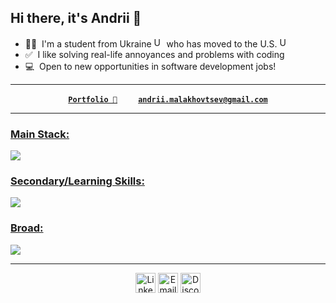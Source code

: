 <h2>Hi there, it's Andrii 👋</h2>

- 👨‍🎓 &nbsp;I'm a student from Ukraine <img src="https://twemoji.maxcdn.com/v/latest/72x72/1f1fa-1f1e6.png" alt="Ukraine Flag" width="16" /> who has moved to the U.S. <img src="https://twemoji.maxcdn.com/v/latest/72x72/1f1fa-1f1f8.png" alt="US Flag" width="16" /> <br>
- ✅ &nbsp;I like solving real-life annoyances and problems with coding <br>
- 💻 &nbsp;Open to new opportunities in software development jobs! <br>
<hr>
<p align="center">
  <strong>
    <a href="https://andrii-malakhovtsev.com/">
      <code>Portfolio 💼</code></a>
    &nbsp;&nbsp;&nbsp;&nbsp;&nbsp;&nbsp;&nbsp;&nbsp;
    <a href="mailto:andrii.malakhovtsev@gmail.com">
      <code>andrii.malakhovtsev@gmail.com</code>
    </a>
  </strong>
</p>

<hr>

<p align="left">
  <a href="https://skillicons.dev">
    <h3>Main Stack:</h3>
    <img src="https://skillicons.dev/icons?i=dotnet,cs,react,vite,npm,aws,html,css"/>
    <h3>Secondary/Learning Skills:</h3>
    <img src="https://skillicons.dev/icons?i=c,cpp,python,java,ts,nodejs,express,nginx,"/>
    <h3>Broad:</h3>
    <img src="https://skillicons.dev/icons?i=git,linux,windows,apple,vscode,visualstudio,rider,idea,notion"/>
  </a>

<hr>

<p align="center">
  <a href="https://www.linkedin.com/in/andrii-malakhovtsev/" target="_blank" rel="noopener noreferrer"><img src="https://skillicons.dev/icons?i=linkedin" alt="LinkedIn" width="32" style="border:none; box-shadow:none;" /></a>
  <a href="mailto:andrii.malakhovtsev@gmail.com" target="_blank" rel="noopener noreferrer" ><img src="https://skillicons.dev/icons?i=gmail" alt="Email" width="32" style="border:none; box-shadow:none;" /></a>
  <a href="https://discordapp.com/users/andrii.mal" target="_blank" rel="noopener noreferrer"><img src="https://skillicons.dev/icons?i=discord" alt="Discord" width="32" style="border:none; box-shadow:none;" />  </a>
</p>

</p>
</p>



